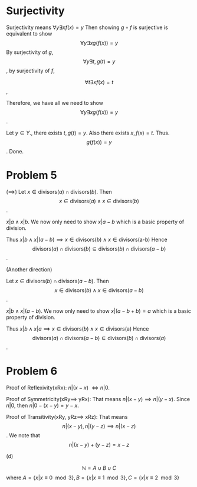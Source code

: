 # **Surjectivity**

Surjectivity means $\forall y\exists x f(x)=y$
Then showing $g\circ f$ is surjective is equivalent to show
$$\forall y\exists x g(f(x))=y$$
By surjectivity of $g$, $$\forall y\exists t,g(t)=y$$, by surjectivity of $f$, 

$$\forall t\exists x f(x)=t$$,

Therefore, we have all we need to show $$\forall y\exists x g(f(x))=y$$.

Let $y\in Y.$, there exists $t, g(t)=y$. Also there exists $x, f(x)=t$. Thus.
$$g(f(x))=y$$.
Done.

# **Problem 5**

($\implies$)
Let $x\in \text{divisors}(a)\cap\text{divisors}(b)$. Then
$$x\in \text{divisors}(a)\land x\in \text{divisors}(b)$$.

$x| a\land x|b$. We now only need to show $x|a-b$ which is a basic property of division.

Thus $x|b\land x|(a-b)\implies x\in \text{divisors}(b)\land x\in \text{divisors(a-b)}$
Hence $$\text{divisors}(a)\cap\text{divisors}(b)\subseteq \text{divisors}(b)\cap\text{divisors}(a-b)$$.

(Another direction)

Let $x\in \text{divisors}(b)\cap\text{divisors}(a-b)$. Then
$$x\in \text{divisors}(b)\land x\in \text{divisors}(a-b)$$.

$x| b\land x|(a-b)$. We now only need to show $x|(a-b+b)=a$ which is a basic property of division.

Thus $x|b\land x|a\implies x\in \text{divisors}(b)\land x\in \text{divisors(a)}$
Hence $$\text{divisors}(a)\cap\text{divisors}(a-b)\subseteq \text{divisors}(b)\cap\text{divisors}(a)$$.

# Problem 6
Proof of Reflexivity(xRx): $n | (x - x)$ $\iff n | 0$.

Proof of Symmetricity(xRy$\implies$ yRx): That means $n | (x-y)\implies n | (y-x)$. Since $n | 0$, then $n | 0 - (x - y)=y-x$.

Proof of Transitivity(xRy, yRz$\implies$ xRz): That means
$$n | (x-y), n|(y-z)\implies n|(x-z)$$.
We note that $$n | (x-y) + (y-z)=x-z$$

(d)

$$\mathbb{N}=A\cup B\cup C$$
where $A = \{x|x\equiv 0\mod 3 \},B = \{x|x\equiv 1\mod 3 \},C = \{x|x\equiv 2\mod 3 \}$
